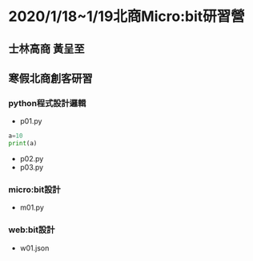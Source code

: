# 2020/1/18~1/19北商Micro:bit研習營
## 士林高商 黃呈至
## 寒假北商創客研習

### python程式設計邏輯
- p01.py
```python
a=10
print(a)
```
- p02.py
- p03.py
### micro:bit設計
- m01.py

### web:bit設計
- w01.json
